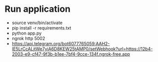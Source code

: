 # Run application

* source venv/bin/activate
* pip install -r requirements.txt
* python app.py
* ngrok http 5002
* https://api.telegram.org/bot6077765059:AAH2-lE5LrCcALjtWe7yiA6D8KEW25tAMP0/setWebhook?url=https://12b4-2003-e9-cf47-9f3b-b1ee-7bf4-9cce-134f.ngrok-free.app
